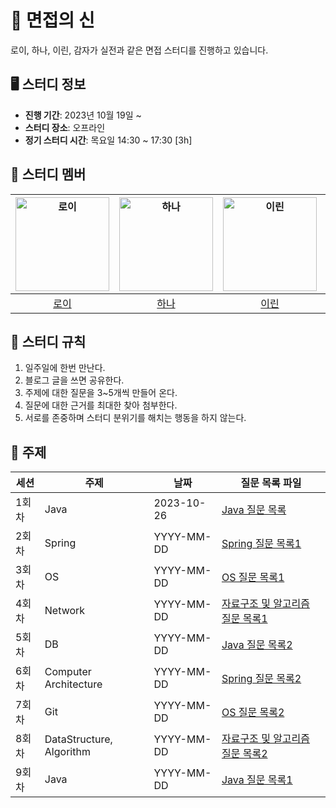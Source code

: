 # 🎤 면접의 신
로이, 하나, 이린, 감자가 실전과 같은 면접 스터디를 진행하고 있습니다.

## 🖥 스터디 정보
- **진행 기간**: 2023년 10월 19일 ~ 
- **스터디 장소**: 오프라인
- **정기 스터디 시간**: 목요일 14:30 ~ 17:30 [3h]

## 🤖 스터디 멤버

<center>

| <img src="https://avatars.githubusercontent.com/lvalentine6" width="150" alt="로이"> | <img src="https://avatars.githubusercontent.com/dokkisan" width="150" alt="하나"> | <img src="https://avatars.githubusercontent.com/new-pow" width="150" alt="이린"> | <img src="https://avatars.githubusercontent.com/leegyeongwhan" width="150" alt="감자"> |
|:---:|:---:|:---:|:---:|
| [로이](https://github.com/lvalentine6) | [하나](https://github.com/dokkisan) | [이린](https://github.com/new-pow) | [감자](https://github.com/leegyeongwhan) |

</center>

## 📌 스터디 규칙

1. 일주일에 한번 만난다.
2. 블로그 글을 쓰면 공유한다.
3. 주제에 대한 질문을 3~5개씩 만들어 온다.
4. 질문에 대한 근거를 최대한 찾아 첨부한다.
5. 서로를 존중하며 스터디 분위기를 해치는 행동을 하지 않는다.

## 📔 주제


| 세션          | 주제            | 날짜        | 질문 목록 파일                   |
|--------------|----------------|-------------|----------------------------------|
| 1회차        | Java           | 2023-10-26  | [Java 질문 목록](/Java/Java_2023_10_26.md) |
| 2회차        | Spring         | YYYY-MM-DD  | [Spring 질문 목록1](spring_questions_1.md) |
| 3회차        | OS             | YYYY-MM-DD  | [OS 질문 목록1](os_questions_1.md) |
| 4회차        | Network | YYYY-MM-DD | [자료구조 및 알고리즘 질문 목록1](datastructure_questions_1.md) |
| 5회차        | DB           | YYYY-MM-DD  | [Java 질문 목록2](java_questions_2.md) |
| 6회차        | Computer Architecture         | YYYY-MM-DD  | [Spring 질문 목록2](spring_questions_2.md) |
| 7회차        | Git             | YYYY-MM-DD  | [OS 질문 목록2](os_questions_2.md) |
| 8회차        | DataStructure, Algorithm | YYYY-MM-DD | [자료구조 및 알고리즘 질문 목록2](datastructure_questions_2.md) |
| 9회차  |  Java          | YYYY-MM-DD         | [Java 질문 목록1](java_questions_1.md)                              |


